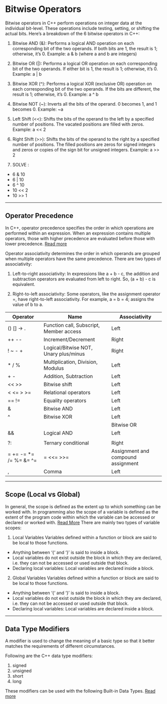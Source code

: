 # Bitwise Operators

Bitwise operators in C++ perform operations on integer data at the individual bit-level. 
These operations include testing, setting, or shifting the actual bits. 
Here’s a breakdown of the 6 bitwise operators in C++:

1. Bitwise AND (&): Performs a logical AND operation on each corresponding bit of the two operands. 
If both bits are 1, the result is 1; otherwise, it’s 0.
Example: a & b (where a and b are integers)

2. Bitwise OR (|): Performs a logical OR operation on each corresponding bit of the two operands. 
If either bit is 1, the result is 1; otherwise, it’s 0.
Example: a | b

3. Bitwise XOR (^): Performs a logical XOR (exclusive OR) operation on each corresponding bit of the two operands. 
If the bits are different, the result is 1; otherwise, it’s 0.
Example: a ^ b

4. Bitwise NOT (~): Inverts all the bits of the operand. 0 becomes 1, and 1 becomes 0.
Example: ~a

5. Left Shift (<<): Shifts the bits of the operand to the left by a specified number of positions. 
The vacated positions are filled with zeros.
Example: a << 2

6. Right Shift (>>): Shifts the bits of the operand to the right by a specified number of positions. 
The filled positions are zeros for signed integers and zeros or copies of the sign bit for unsigned integers.
Example: a >> 2

7. SOLVE : 
- 6 & 10 
- 6 | 10 
- 6 ^ 10 
- 10 << 2
- 10 >> 1


--- 


## Operator Precedence

In C++, operator precedence specifies the order in which operations are performed within an expression. 
When an expression contains multiple operators, 
those with higher precedence are evaluated before those with lower precedence. [Read more](https://www.geeksforgeeks.org/operator-precedence-and-associativity-in-cpp/)

Operator associativity determines the order in which operands are grouped when multiple operators have the same precedence. 
There are two types of associativity:

1. Left-to-right associativity: 
In expressions like a + b - c, the addition and subtraction operators are evaluated from left to right. 
So, (a + b) - c is equivalent.

2. Right-to-left associativity: 
Some operators, like the assignment operator =, have right-to-left associativity. 
For example, a = b = 4; assigns the value of b to a.

| Operator | Name | Associativity |
|-----------|-------------------------------|-----------|
| () [] -> . | Function call, Subscript, Member access | Left | 
| ++ -- | Increment/Decrement | Right | 
| ! ~ - + | Logical/Bitwise NOT, Unary plus/minus | Right | 
| * / % | Multiplication, Division, Modulus | Left | 
| + - | Addition, Subtraction | Left | 
| << >>| Bitwise shift | Left | 
| < <= > >= | Relational operators	| Left | 
| == != | Equality operators | Left | 
| & | Bitwise AND | Left | 
| ^ | Bitwise XOR | Left | 
| | | Bitwise OR | Left | 
| && | Logical AND | Left | 
| || | Logical OR | Left | 
| ?: | Ternary conditional | Right | 
| = += -= *= /= %= &= ^= |= <<= >>= | Assignment and compound assignment | Right | 
| , | Comma | Left | 


--- 


## Scope (Local vs Global)

In general, the scope is defined as the extent up to which something can be worked with. 
In programming also the scope of a variable is defined as the extent of the program code 
within which the variable can be accessed or declared or worked with. [Read More](https://www.geeksforgeeks.org/scope-of-variables-in-c/)
There are mainly two types of variable scopes: 

1. Local Variables 
Variables defined within a function or block are said to be local to those functions.  
- Anything between ‘{‘ and ‘}’ is said to inside a block.
- Local variables do not exist outside the block in which they are declared, i.e. they can not be accessed or used outside that block.
- Declaring local variables: Local variables are declared inside a block.

2. Global Variables
Variables defined within a function or block are said to be local to those functions.  
- Anything between ‘{‘ and ‘}’ is said to inside a block.
- Local variables do not exist outside the block in which they are declared, i.e. they can not be accessed or used outside that block.
- Declaring local variables: Local variables are declared inside a block.

--- 


## Data Type Modifiers

A modifier is used to change the meaning of a basic type 
so that it better matches the requirements of different circumstances.

Following are the C++ data type modifiers:
1. signed
2. unsigned
3. short
4. long


These modifiers can be used with the following Built-in Data Types. [Read more](https://www.geeksforgeeks.org/cpp-type-modifiers/)